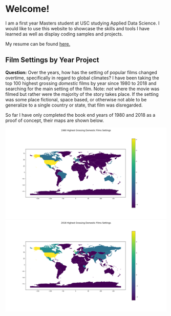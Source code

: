 # Welcome!
I am a first year Masters student at USC studying Applied Data Science. I would like to use this website to showcase the skills and tools I have learned as well as display coding samples and projects. 

My resume can be found [here.](resume.pdf)

## Film Settings by Year Project

**Question:** Over the years, how has the setting of popular films changed overtime, specifically in regard to global climates?
I have been taking the top 100 highest grossing *domestic* films by year since 1980 to 2018 and searching for the main setting of the film. Note: *not* where the movie was filmed but rather were the majority of the story takes place. If the setting was some place fictional, space based, or otherwise not able to be generalize to a single country or state, that film was disregarded. 

So far I have only completed the book end years of 1980 and 2018 as a proof of concept, their maps are shown below. 

![1980 World Map](world_1980.png)
![2018 World Map](world_2018.png)


